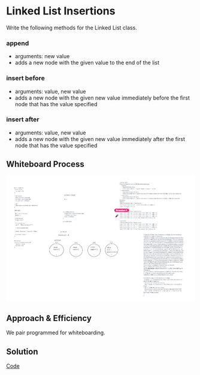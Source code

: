 # Linked List Insertions

Write the following methods for the Linked List class.

### append

- arguments: new value
- adds a new node with the given value to the end of the list

### insert before

- arguments: value, new value
- adds a new node with the given new value immediately before the first node that has the value specified

### insert after

- arguments: value, new value
- adds a new node with the given new value immediately after the first node that has the value specified

## Whiteboard Process

![Linked List Insertions](../assets/406ListInsertion.jpg)

## Approach & Efficiency

We pair programmed for whiteboarding.

## Solution

[Code](../linked-list/index.js)
